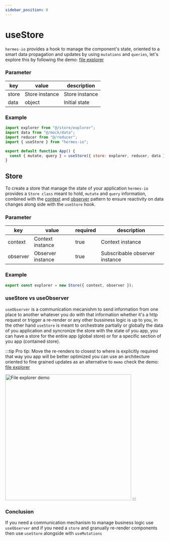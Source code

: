 ```yaml
---
sidebar_position: 8
---
```


# useStore

`hermes-io` provides a hook to manage the component's state, oriented to a smart data propagation and updates by using `mutations` and `queries`, let's explore this by following the demo: [file explorer](https://stackblitz.com/~/github.com/Maxtermax/file-explorer)

### Parameter

| key   | value          | description    |
| ----- | -------------- | -------------- |
| store | Store instance | Store instance |
| data  | object         | Initial state  |

### Example

```javascript
import explorer from "@/store/explorer";
import data from "@/mock/data";
import reducer from "@/reducer";
import { useStore } from "hermes-io";

export default function App() {
  const { mutate, query } = useStore({ store: explorer, reducer, data });
}
```

## Store

To create a store that manage the state of your application `hermes-io` provides a `Store class` meant to hold, `mutate` and `query` information, combined with the [context](/docs/basics/Context) and [observer](/docs/basics/Observer) pattern to ensure reactivity on data changes along side with the `useStore` hook.

### Parameter

| key      | value             | required | description                    |
| -------- | ----------------- | -------- | ------------------------------ |
| context  | Context instance  | true     | Context instance               |
| observer | Observer instance | true     | Subscribable observer instance |

### Example

```javascript
export const explorer = new Store({ context, observer });
```

### useStore vs useObserver

`useObserver` is a communication mecanishm to send information from one place to another whatever you do with that information whether it's a http request or trigger a re-render or any other bussiness logic is up to you, in the other hand `useStore` is meant to orchestrate partially or globally the data of you application and syncronize the store with the state of you app, you can have a store for the entire app (global store) or for a specific section of you app (contained store).

:::tip
Pro tip: Move the re-renders to closest to where is explicitly required that way you app will be better optimized you can use an architecture oriented to fine grained updates as an alternative to `memo` check the demo: [file explorer](https://stackblitz.com/~/github.com/Maxtermax/file-explorer) 

<img width="400px" height="auto" src="/img/file-explorer.gif" alt="File explorer demo"/>
:::


### Conclusion
If you need a communication mechanism to manage business logic use `useObserver` and if you need a `store` and granually re-render components then use `useStore` alongside with `useMutations` 